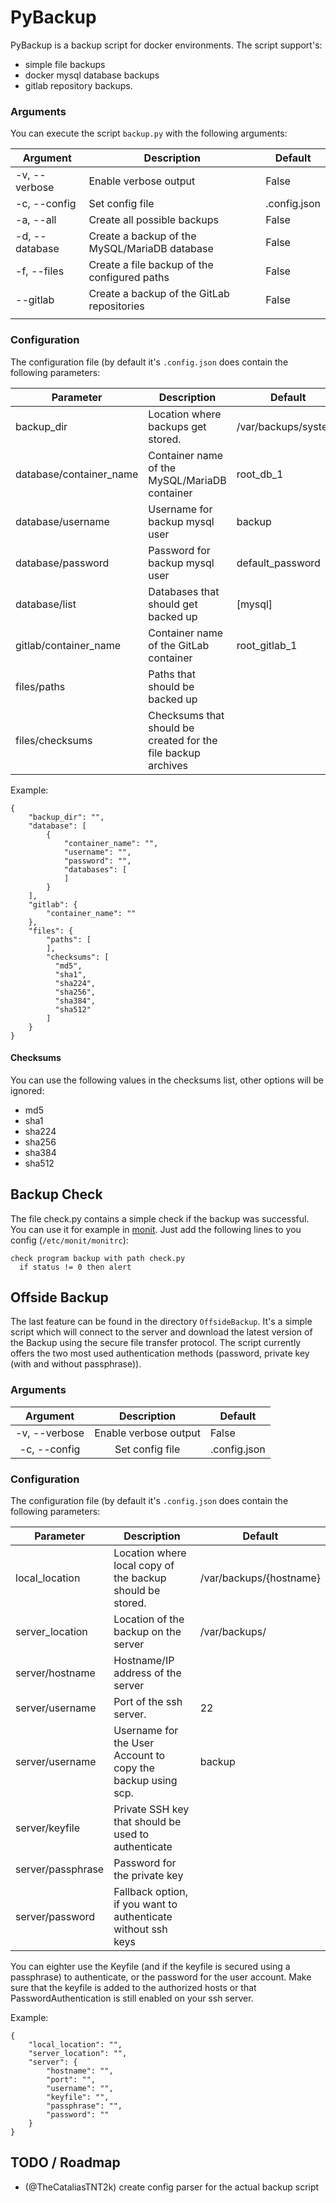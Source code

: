 # PyBackup

PyBackup is a backup script for docker environments.
The script support's:
* simple file backups
* docker mysql database backups 
* gitlab repository backups.


### Arguments
You can execute the script `backup.py` with the following arguments:

|    Argument    |                  Description                  | Default      |
|----------------|-----------------------------------------------|--------------|
| -v, --verbose  | Enable verbose output                         | False        |
| -c, --config   | Set config file                               | .config.json |
| -a, --all      | Create all possible backups                   | False        |
| -d, --database | Create a backup of the MySQL/MariaDB database | False        |
| -f, --files    | Create a file backup of the configured paths  | False        |
| --gitlab       | Create a backup of the GitLab repositories    | False        |
|                |                                               |              ||

### Configuration
The configuration file (by default it's `.config.json` does contain the following parameters:

| Parameter               | Description                                                   | Default              |
|-------------------------|---------------------------------------------------------------|----------------------|
| backup_dir              | Location where backups get stored.                            | /var/backups/system/ |
| database/container_name | Container name of the MySQL/MariaDB container                 | root_db_1            |
| database/username       | Username for backup mysql user                                | backup               |
| database/password       | Password for backup mysql user                                | default_password     |
| database/list           | Databases that should get backed up                           | [mysql]              |
| gitlab/container_name   | Container name of the GitLab container                        | root_gitlab_1        |
| files/paths             | Paths that should be backed up                                |                      |
| files/checksums         | Checksums that should be created for the file backup archives |                      ||

Example:
```
{
    "backup_dir": "",
    "database": [
        {
            "container_name": "",
            "username": "",
            "password": "",
            "databases": [
            ]
        }
    ],
    "gitlab": {
        "container_name": ""
    },
    "files": {
        "paths": [
        ],
        "checksums": [
          "md5",
          "sha1",
          "sha224",
          "sha256",
          "sha384",
          "sha512"
        ]
    }
}
```

#### Checksums
You can use the following values in the checksums list, other options will be ignored:
* md5
* sha1
* sha224
* sha256
* sha384
* sha512


## Backup Check
The file check.py contains a simple check if the backup was successful. You can use it for example in [monit](https://mmonit.com/monit/).
Just add the following lines to you config (`/etc/monit/monitrc`):
```
check program backup with path check.py
  if status != 0 then alert
```

## Offside Backup
The last feature can be found in the directory `OffsideBackup`. 
It's a simple script which will connect to the server and download the latest version 
of the Backup using the secure file transfer protocol.
The script currently offers the two most used authentication methods (password, private key (with and without passphrase)).

### Arguments
|    Argument    |                  Description                  | Default      |
|:--------------:|:---------------------------------------------:|--------------|
| -v, --verbose  | Enable verbose output                         | False        |
| -c, --config   | Set config file                               | .config.json ||

### Configuration
The configuration file (by default it's `.config.json` does contain the following parameters:

| Parameter               | Description                                                   | Default                 |
|-------------------------|---------------------------------------------------------------|-------------------------|
| local_location          | Location where local copy of the backup should be stored.     | /var/backups/{hostname} |
| server_location         | Location of the backup on the server                          | /var/backups/           |
| server/hostname         | Hostname/IP address of the server                             |                         |
| server/username         | Port of the ssh server.                                       | 22                      |
| server/username         | Username for the User Account to copy the backup using scp.   | backup                  |
| server/keyfile          | Private SSH key that should be used to authenticate           |                         |
| server/passphrase       | Password for the private key                                  |                         |
| server/password         | Fallback option, if you want to authenticate without ssh keys |                         ||

You can eighter use the Keyfile (and if the keyfile is secured using a passphrase) to authenticate, or the password for the user account. Make sure that the keyfile is added to the authorized hosts or that PasswordAuthentication is still enabled on your ssh server. 

Example:
```
{
    "local_location": "",
    "server_location": "",
    "server": {
        "hostname": "",
        "port": "",
        "username": "",
        "keyfile": "",
        "passphrase": "",
        "password": ""
    }
}
```

## TODO / Roadmap   
* (@TheCataliasTNT2k) create config parser for the actual backup script
